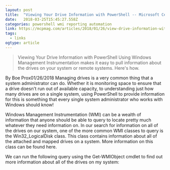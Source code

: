 ```yaml
---
layout: post 
title:  "Viewing Your Drive Information with PowerShell -- Microsoft Certified Professional Magazine Online" 
date:   2018-03-25T15:45:27.558Z 
categories: powershell wmi reporting automation
link: https://mcpmag.com/articles/2018/01/26/view-drive-information-with-powershell.aspx 
tags:
  - links
ogtype: article 
---
```


> Viewing Your Drive Information with PowerShell
Using Windows Management Instrumentation makes it easy to pull information about the drives on your system or remote systems. Here's how.

By Boe Prox01/26/2018
Managing drives is a very common thing that a system administrator can do. Whether it is monitoring space to ensure that a drive doesn't run out of available capacity, to understanding just how many drives are on a single system, using PowerShell to provide information for this is something that every single system administrator who works with Windows should know!

Windows Management Instrumentation (WMI) can be a wealth of information that anyone should be able to query to locate pretty much whatever they need information on. In our search for information on all of the drives on our system, one of the more common WMI classes to query is the Win32_LogicalDisk class. This class contains information about all of the attached and mapped drives on a system. More information on this class can be found here.

We can run the following query using the Get-WMIObject cmdlet to find out more information about all of the drives on my system:
